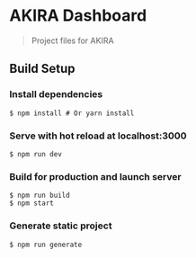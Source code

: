 # AKIRA Dashboard

> Project files for AKIRA

## Build Setup

### Install dependencies

```
$ npm install # Or yarn install
```

### Serve with hot reload at localhost:3000

```
$ npm run dev
```

### Build for production and launch server

```
$ npm run build
$ npm start
```

### Generate static project

```
$ npm run generate
```
